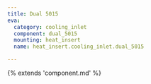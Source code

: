 ```yaml
---
title: Dual 5015
eva:
  category: cooling_inlet
  component: dual_5015
  mounting: heat_insert
  name: heat_insert.cooling_inlet.dual_5015

---
```


{% extends 'component.md' %}